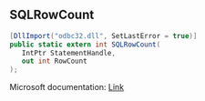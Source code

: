 ## SQLRowCount

```csharp
[DllImport("odbc32.dll", SetLastError = true)]
public static extern int SQLRowCount(
   IntPtr StatementHandle,
   out int RowCount
);
```

Microsoft documentation: [Link](https://docs.microsoft.com/en-us/sql/odbc/reference/syntax/sqlrowcount-function)
